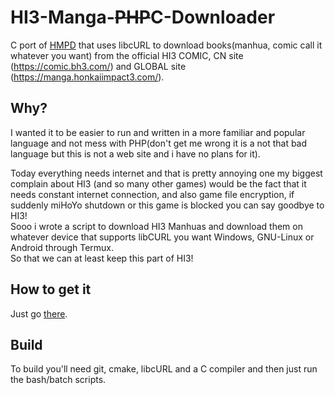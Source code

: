 # HI3-Manga-~~PHP~~C-Downloader
C port of [HMPD](https://github.com/JeFaitDesSpaghettis/HMPD) that uses libcURL to download books(manhua, comic call it whatever you want) from the official HI3 COMIC, CN site (https://comic.bh3.com/) and GLOBAL site (https://manga.honkaiimpact3.com/).

## Why?
I wanted it to be easier to run and written in a more familiar and popular language and not mess with PHP(don't get me wrong it is a not that bad language but this is not a web site and i have no plans for it).

Today everything needs internet and that is pretty annoying one my biggest complain about HI3 (and so many other games) would be the fact that it needs constant internet connection, and also game file encryption, if suddenly miHoYo shutdown or this game is blocked you can say goodbye to HI3!\
Sooo i wrote a script to download HI3 Manhuas and download them on whatever device that supports libCURL you want Windows, GNU-Linux or Android through Termux.\
So that we can at least keep this part of HI3!

## How to get it
Just go [there](https://github.com/JeComtempleDuCodeSource/HMCD/releases).

## Build
To build you'll need git, cmake, libcURL and a C compiler and then just run the bash/batch scripts.
